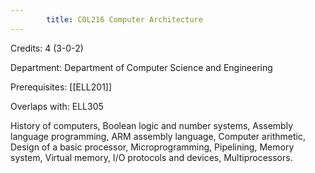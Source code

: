 ```yaml
---
        title: COL216 Computer Architecture
---
```

Credits: 4 (3-0-2)

Department: Department of Computer Science and Engineering

Prerequisites: [[ELL201]]

Overlaps with: ELL305

History of computers, Boolean logic and number systems, Assembly language programming, ARM assembly language, Computer arithmetic, Design of a basic processor, Microprogramming, Pipelining, Memory system, Virtual memory, I/O protocols and devices, Multiprocessors.